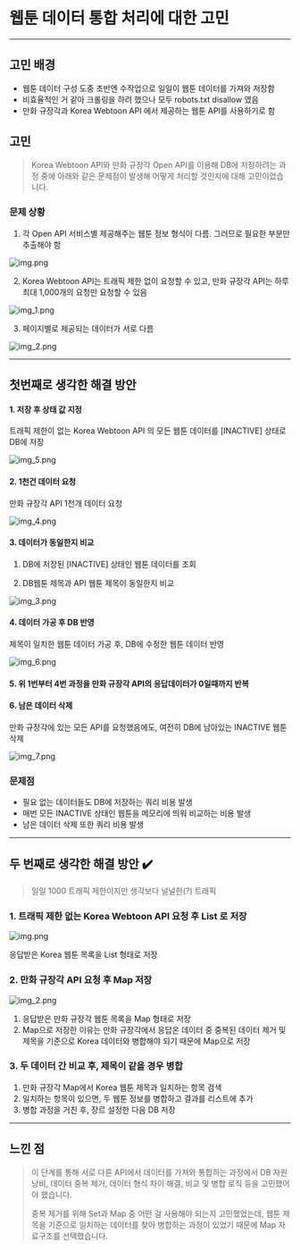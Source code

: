 # 웹툰 데이터 통합 처리에 대한 고민

---

## 고민 배경
- 웹툰 데이터 구성 도중 초반엔 수작업으로 일일이 웹툰 데이터를 가져와 저장함
- 비효율적인 거 같아 크롤링을 하려 했으나 모두 robots.txt disallow 였음
- 만화 규장각과 Korea Webtoon API 에서 제공하는 웹툰 API를 사용하기로 함


## 고민

> Korea Webtoon API와 만화 규장각 Open API를 이용해 DB에 저장하려는 과정 중에 아래와 같은 문제점이 발생해 어떻게 처리할 것인지에 대해 고민이었습니다.

### 문제 상황 
1. 각 Open API 서비스별 제공해주는 웹툰 정보 형식이 다름. 그러므로 필요한 부분만 추출해야 함

![img.png](img/w1.png)

2. Korea Webtoon API는 트래픽 제한 없이 요청할 수 있고, 만화 규장각 API는 하루 최대 1,000개의 요청만 요청할 수 있음

![img_1.png](img/w2.png)

3. 페이지별로 제공되는 데이터가 서로 다름 

![img_2.png](img/w3.png)


---

## 첫번째로 생각한 해결 방안 

#### 1. 저장 후 상태 값 지정
트래픽 제한이 없는 Korea Webtoon API 의 모든 웹툰 데이터를 [INACTIVE] 상태로 DB에 저장

![img_5.png](img/w6.png)

#### 2. 1천건 데이터 요청
만화 규장각 API 1천개 데이터 요청

![img_4.png](img/w5.png)

#### 3. 데이터가 동일한지 비교
1. DB에 저장된 [INACTIVE] 상태인 웹툰 데이터를 조회

2. DB웹툰 제목과 API 웹툰 제목이 동일한지 비교

![img_3.png](img/w4.png)

#### 4. 데이터 가공 후 DB 반영
제목이 일치한 웹툰 데이터 가공 후, DB에 수정한 웹툰 데이터 반영

![img_6.png](img/w7.png)

#### 5. 위 1번부터 4번 과정을 만화 규장각 API의 응답데이터가 0일때까지 반복

#### 6. 남은 데이터 삭제
만화 규장각에 있는 모든 API를 요청했음에도, 여전히 DB에 남아있는 INACTIVE 웹툰 삭제

![img_7.png](img/w8.png)



###  문제점

- 필요 없는 데이터들도 DB에 저장하는 쿼리 비용 발생
- 매번 모든 INACTIVE 상태인 웹툰을 메모리에 띄워 비교하는 비용 발생
- 남은 데이터 삭제 또한 쿼리 비용 발생

---

## 두 번째로 생각한 해결 방안 ✔️
> 일일 1000 트래픽 제한이지만 생각보다 널널한(?) 트래픽

### 1. 트래픽 제한 없는 Korea Webtoon API 요청 후 List 로 저장

![img.png](img.png)

응답받은 Korea 웹툰 목록을 List 형태로 저장

### 2. 만화 규장각 API 요청 후 Map 저장
![img_2.png](img_2.png)

1. 응답받은 만화 규장각 웹툰 목록을 Map 형태로 저장
2. Map으로 저장한 이유는 만화 규장각에서 응답온 데이터 중 중복된 데이터 제거 및 제목을 기준으로 Korea 데이터와 병합해야 되기 때문에 Map으로 저장

### 3. 두 데이터 간 비교 후, 제목이 같을 경우 병합
1. 만화 규장각 Map에서 Korea 웹툰 제목과 일치하는 항목 검색
2. 일치하는 항목이 있으면, 두 웹툰 정보를 병합하고 결과를 리스트에 추가
3. 병합 과정을 거친 후, 장르 설정한 다음 DB 저장

---

## 느낀 점

> 이 단계를 통해 서로 다른 API에서 데이터를 가져와 통합하는 과정에서 DB 자원 낭비, 데이터 중복 제거, 데이터 형식 차이 해결, 비교 및 병합 로직 등을 고민했어야 했습니다.
> 
> 중복 제거를 위해 Set과 Map 중 어떤 걸 사용해야 되는지 고민했었는데, 웹툰 제목을 기준으로 일치하는 데이터를 찾아 병합하는 과정이 있었기 때문에 Map 자료구조를 선택했습니다.
> 